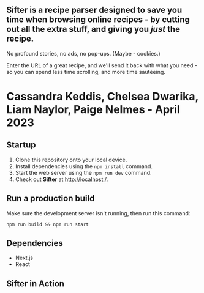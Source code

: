 ## **Sifter** is a recipe parser designed to save you time when browsing online recipes - by cutting out all the extra stuff, and giving you _just_ the recipe.

No profound stories, no ads, no pop-ups. (Maybe - cookies.)

Enter the URL of a great recipe, and we'll send it back with what you need - so you can spend less time scrolling, and more time sautéeing.

# Cassandra Keddis, Chelsea Dwarika, Liam Naylor, Paige Nelmes - April 2023

## Startup

1. Clone this repository onto your local device.
2. Install dependencies using the `npm install` command.
3. Start the web server using the `npm run dev` command.
4. Check out **Sifter** at <http://localhost:/>.

## Run a production build
Make sure the development server isn't running, then run this command:
```
npm run build && npm run start
```

## Dependencies

- Next.js
- React

## **Sifter** in Action
